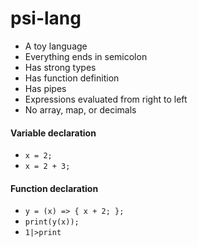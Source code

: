 psi-lang
==============

- A toy language
- Everything ends in semicolon
- Has strong types
- Has function definition
- Has pipes
- Expressions evaluated from right to left
- No array, map, or decimals



#### Variable declaration
- `x = 2;`
- `x = 2 + 3;`

#### Function declaration
- `y = (x) => { x + 2; };`
- `print(y(x));`
- `1|>print`

